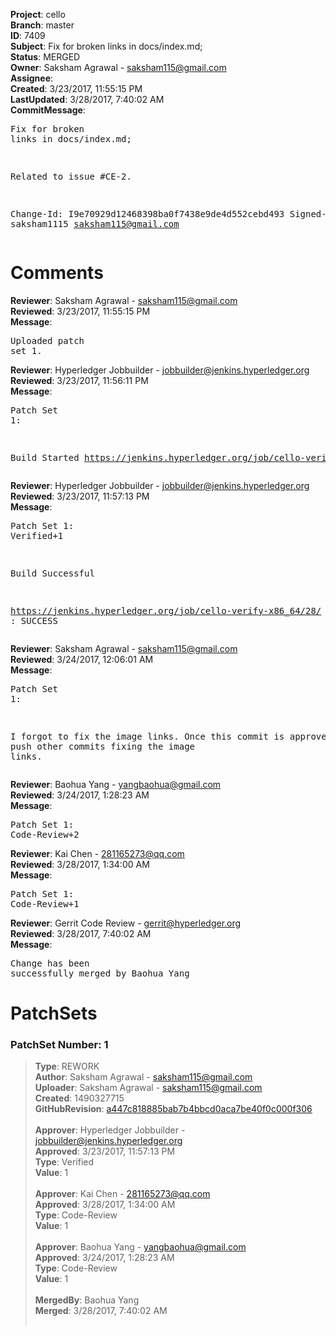 <strong>Project</strong>: cello<br><strong>Branch</strong>: master<br><strong>ID</strong>: 7409<br><strong>Subject</strong>: Fix for broken links in docs/index.md;<br><strong>Status</strong>: MERGED<br><strong>Owner</strong>: Saksham Agrawal - saksham115@gmail.com<br><strong>Assignee</strong>:<br><strong>Created</strong>: 3/23/2017, 11:55:15 PM<br><strong>LastUpdated</strong>: 3/28/2017, 7:40:02 AM<br><strong>CommitMessage</strong>:<br><pre>Fix for broken links in docs/index.md;

Related to issue #CE-2.

Change-Id: I9e70929d12468398ba0f7438e9de4d552cebd493
Signed-off-by: saksham1115 <saksham115@gmail.com>
</pre><h1>Comments</h1><strong>Reviewer</strong>: Saksham Agrawal - saksham115@gmail.com<br><strong>Reviewed</strong>: 3/23/2017, 11:55:15 PM<br><strong>Message</strong>: <pre>Uploaded patch set 1.</pre><strong>Reviewer</strong>: Hyperledger Jobbuilder - jobbuilder@jenkins.hyperledger.org<br><strong>Reviewed</strong>: 3/23/2017, 11:56:11 PM<br><strong>Message</strong>: <pre>Patch Set 1:

Build Started https://jenkins.hyperledger.org/job/cello-verify-x86_64/28/</pre><strong>Reviewer</strong>: Hyperledger Jobbuilder - jobbuilder@jenkins.hyperledger.org<br><strong>Reviewed</strong>: 3/23/2017, 11:57:13 PM<br><strong>Message</strong>: <pre>Patch Set 1: Verified+1

Build Successful 

https://jenkins.hyperledger.org/job/cello-verify-x86_64/28/ : SUCCESS</pre><strong>Reviewer</strong>: Saksham Agrawal - saksham115@gmail.com<br><strong>Reviewed</strong>: 3/24/2017, 12:06:01 AM<br><strong>Message</strong>: <pre>Patch Set 1:

I forgot to fix the image links. Once this commit is approved. I will push other commits fixing the image links.</pre><strong>Reviewer</strong>: Baohua Yang - yangbaohua@gmail.com<br><strong>Reviewed</strong>: 3/24/2017, 1:28:23 AM<br><strong>Message</strong>: <pre>Patch Set 1: Code-Review+2</pre><strong>Reviewer</strong>: Kai Chen - 281165273@qq.com<br><strong>Reviewed</strong>: 3/28/2017, 1:34:00 AM<br><strong>Message</strong>: <pre>Patch Set 1: Code-Review+1</pre><strong>Reviewer</strong>: Gerrit Code Review - gerrit@hyperledger.org<br><strong>Reviewed</strong>: 3/28/2017, 7:40:02 AM<br><strong>Message</strong>: <pre>Change has been successfully merged by Baohua Yang</pre><h1>PatchSets</h1><h3>PatchSet Number: 1</h3><blockquote><strong>Type</strong>: REWORK<br><strong>Author</strong>: Saksham Agrawal - saksham115@gmail.com<br><strong>Uploader</strong>: Saksham Agrawal - saksham115@gmail.com<br><strong>Created</strong>: 1490327715<br><strong>GitHubRevision</strong>: [a447c818885bab7b4bbcd0aca7be40f0c000f306](https://github.com/hyperledger/cello/commit/a447c818885bab7b4bbcd0aca7be40f0c000f306)<br><br><strong>Approver</strong>: Hyperledger Jobbuilder - jobbuilder@jenkins.hyperledger.org<br><strong>Approved</strong>: 3/23/2017, 11:57:13 PM<br><strong>Type</strong>: Verified<br><strong>Value</strong>: 1<br><br><strong>Approver</strong>: Kai Chen - 281165273@qq.com<br><strong>Approved</strong>: 3/28/2017, 1:34:00 AM<br><strong>Type</strong>: Code-Review<br><strong>Value</strong>: 1<br><br><strong>Approver</strong>: Baohua Yang - yangbaohua@gmail.com<br><strong>Approved</strong>: 3/24/2017, 1:28:23 AM<br><strong>Type</strong>: Code-Review<br><strong>Value</strong>: 1<br><br><strong>MergedBy</strong>: Baohua Yang<br><strong>Merged</strong>: 3/28/2017, 7:40:02 AM<br><br></blockquote>